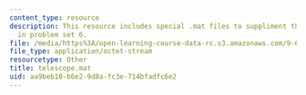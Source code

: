 ```yaml
---
content_type: resource
description: This resource includes special .mat files to suppliment the contents
  in problem set 6.
file: /media/https%3A/open-learning-course-data-rc.s3.amazonaws.com/9-641j-introduction-to-neural-networks-spring-2005/aa9beb10b6e29d8afc3e714bfadfc6e2_telescope.mat
file_type: application/octet-stream
resourcetype: Other
title: telescope.mat
uid: aa9beb10-b6e2-9d8a-fc3e-714bfadfc6e2
---
```

